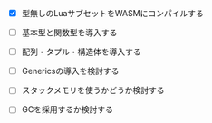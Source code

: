 -[x] 型無しのLuaサブセットをWASMにコンパイルする
-[ ] 基本型と関数型を導入する
-[ ] 配列・タプル・構造体を導入する
-[ ] Genericsの導入を検討する

-[ ] スタックメモリを使うかどうか検討する
-[ ] GCを採用するか検討する
